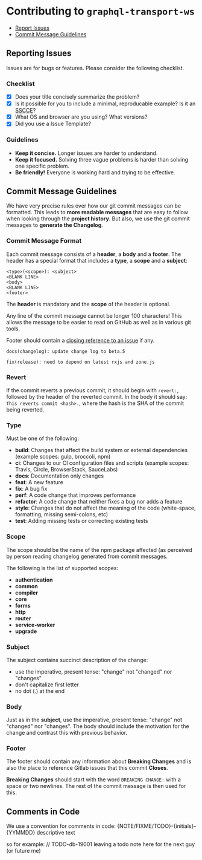 # Contributing to `graphql-transport-ws`

- [Report Issues](#issues)
- [Commit Message Guidelines](#commit)

## <a name="issues"></a>Reporting Issues

Issues are for bugs or features. Please consider the following checklist.

### Checklist

- [x] Does your title concisely summarize the problem?
- [x] Is it possible for you to include a minimal, reproducable example? Is it an [SSCCE](http://sscce.org)?
- [x] What OS and browser are you using? What versions?
- [x] Did you use a Issue Template?

### Guidelines

- **Keep it concise.** Longer issues are harder to understand.
- **Keep it focused.** Solving three vague problems is harder than solving one specific problem.
- **Be friendly!** Everyone is working hard and trying to be effective.

## <a name="commit"></a> Commit Message Guidelines

We have very precise rules over how our git commit messages can be formatted. This leads to **more
readable messages** that are easy to follow when looking through the **project history**. But also,
we use the git commit messages to **generate the Changelog**.

### Commit Message Format

Each commit message consists of a **header**, a **body** and a **footer**. The header has a special
format that includes a **type**, a **scope** and a **subject**:

```
<type>(<scope>): <subject>
<BLANK LINE>
<body>
<BLANK LINE>
<footer>
```

The **header** is mandatory and the **scope** of the header is optional.

Any line of the commit message cannot be longer 100 characters! This allows the message to be easier
to read on GitHub as well as in various git tools.

Footer should contain a [closing reference to an issue](https://help.github.com/articles/autolinked-references-and-urls/#commit-shas) if any.

```
docs(changelog): update change log to beta.5
```

```
fix(release): need to depend on latest rxjs and zone.js

```

### Revert

If the commit reverts a previous commit, it should begin with `revert:`, followed by the header of the reverted commit. In the body it should say: `This reverts commit <hash>.`, where the hash is the SHA of the commit being reverted.

### Type

Must be one of the following:

- **build**: Changes that affect the build system or external dependencies (example scopes: gulp, broccoli, npm)
- **ci**: Changes to our CI configuration files and scripts (example scopes: Travis, Circle, BrowserStack, SauceLabs)
- **docs**: Documentation only changes
- **feat**: A new feature
- **fix**: A bug fix
- **perf**: A code change that improves performance
- **refactor**: A code change that neither fixes a bug nor adds a feature
- **style**: Changes that do not affect the meaning of the code (white-space, formatting, missing semi-colons, etc)
- **test**: Adding missing tests or correcting existing tests

### Scope

The scope should be the name of the npm package affected (as perceived by person reading changelog generated from commit messages.

The following is the list of supported scopes:

- **authentication**
- **common**
- **compiler**
- **core**
- **forms**
- **http**
- **router**
- **service-worker**
- **upgrade**

### Subject

The subject contains succinct description of the change:

- use the imperative, present tense: "change" not "changed" nor "changes"
- don't capitalize first letter
- no dot (.) at the end

### Body

Just as in the **subject**, use the imperative, present tense: "change" not "changed" nor "changes".
The body should include the motivation for the change and contrast this with previous behavior.

### Footer

The footer should contain any information about **Breaking Changes** and is also the place to
reference Gitlab issues that this commit **Closes**.

**Breaking Changes** should start with the word `BREAKING CHANGE:` with a space or two newlines. The rest of the commit message is then used for this.

## Comments in Code

We use a convention for comments in code:
{NOTE/FIXME/TODO}-{initials}-{YYMMDD} descriptive text

so for example: // TODO-db-19001 leaving a todo note here for the next guy (or future me)
